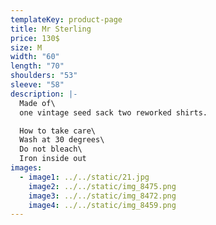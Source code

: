 ```yaml
---
templateKey: product-page
title: Mr Sterling
price: 130$
size: M
width: "60"
length: "70"
shoulders: "53"
sleeve: "58"
description: |-
  Made of\
  one vintage seed sack two reworked shirts.

  How to take care\
  Wash at 30 degrees\
  Do not bleach\
  Iron inside out
images:
  - image1: ../../static/21.jpg
    image2: ../../static/img_8475.png
    image3: ../../static/img_8472.png
    image4: ../../static/img_8459.png
---
```

